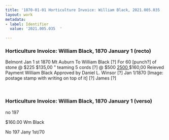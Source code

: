 ```yaml
---
title: '1870-01-01 Horticulture Invoice: William Black, 2021.005.035  '
layout: work
metadata:
- label: Identifier
  value: '2021.005.035  '

---
```

<div class="pages">
<div id="page-1381285">
<h3><a name="page-1381285">Horticulture Invoice: William Black, 1870 January 1 (recto)</a></h3>
<div class="page-content">
<p>Belmont Jan 1 st 1870<span class='line-break'> </span>Mt Auburn<span class='line-break'> </span>To William Black [?]<span class='line-break'> </span>For 60 [punch?] of stone @ $225 $135,00<span class='line-break'> </span>" teaming 5 cords [?] @ $500 <ins> 2500 </ins><span class='line-break'> </span>$160,00<span class='line-break'> </span>Reieved Payment William Black<span class='line-break'> </span>Approved by<span class='line-break'> </span>Daniel L. Winsor [?]<span class='line-break'> </span>Jan 1/1870 [Image: postage stamp with writing on top of it]<span class='line-break'> </span><span class='depth3' depth='3' title='[?] James [?]'>[?] James [?]</span></p>
</div>
</div>
<br />
<div id="page-1381286">
<h3><a name="page-1381286">Horticulture Invoice: William Black, 1870 January 1 (verso)</a></h3>
<div class="page-content">
<p>no 197</p>
<p>$160.00 Wm Black</p>
<p>No 197 Jany 1st/70</p>
</div>
</div>
<br />
</div>

